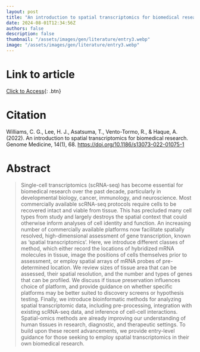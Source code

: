 ```yaml
---
layout: post
title: "An introduction to spatial transcriptomics for biomedical research"
date: 2024-08-01T12:34:56Z
authors: false
description: false
thumbnail: "/assets/images/gen/literature/entry3.webp"
image: "/assets/images/gen/literature/entry3.webp"
---
```

# Link to article
[Click to Access](https://doi.org/10.1186/s13073-022-01075-1 ){: .btn}

# Citation
Williams, C. G., Lee, H. J., Asatsuma, T., Vento-Tormo, R., & Haque, A. (2022). An introduction to spatial transcriptomics for biomedical research. Genome Medicine, 14(1), 68. https://doi.org/10.1186/s13073-022-01075-1 

# Abstract
 > Single-cell transcriptomics (scRNA-seq) has become essential for biomedical research over the past decade, particularly in developmental biology, cancer, immunology, and neuroscience. Most commercially available scRNA-seq protocols require cells to be recovered intact and viable from tissue. This has precluded many cell types from study and largely destroys the spatial context that could otherwise inform analyses of cell identity and function. An increasing number of commercially available platforms now facilitate spatially resolved, high-dimensional assessment of gene transcription, known as ‘spatial transcriptomics’. Here, we introduce different classes of method, which either record the locations of hybridized mRNA molecules in tissue, image the positions of cells themselves prior to assessment, or employ spatial arrays of mRNA probes of pre-determined location. We review sizes of tissue area that can be assessed, their spatial resolution, and the number and types of genes that can be profiled. We discuss if tissue preservation influences choice of platform, and provide guidance on whether specific platforms may be better suited to discovery screens or hypothesis testing. Finally, we introduce bioinformatic methods for analyzing spatial transcriptomic data, including pre-processing, integration with existing scRNA-seq data, and inference of cell-cell interactions. Spatial-omics methods are already improving our understanding of human tissues in research, diagnostic, and therapeutic settings. To build upon these recent advancements, we provide entry-level guidance for those seeking to employ spatial transcriptomics in their own biomedical research.